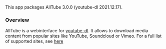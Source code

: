 This app packages AllTube <upstream>3.0.0 (youtube-dl 2021.12.17)</upstream>.

### Overview

AllTube is a webinterface for [youtube-dl](https://ytdl-org.github.io/youtube-dl/).
It allows to download media content from popular sites like YouTube, Soundcloud or Vimeo. For a full list of supported sites, see [here](https://ytdl-org.github.io/youtube-dl/supportedsites.html)
